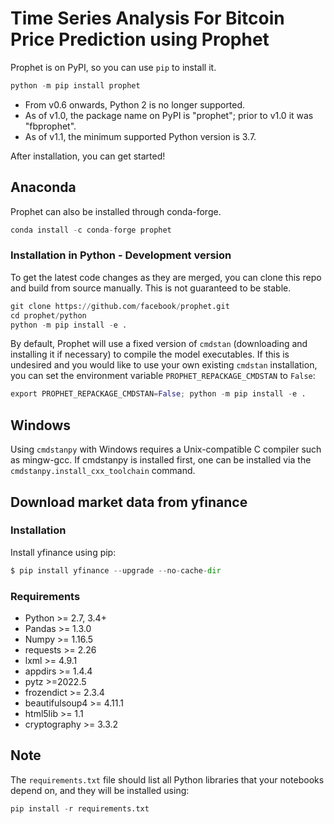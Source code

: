 # **Time Series Analysis For Bitcoin Price Prediction using Prophet**

Prophet is on PyPI, so you can use ```pip``` to install it.
```python
python -m pip install prophet
```
* From v0.6 onwards, Python 2 is no longer supported.
* As of v1.0, the package name on PyPI is "prophet"; prior to v1.0 it was "fbprophet".
* As of v1.1, the minimum supported Python version is 3.7.

After installation, you can get started!

## Anaconda
Prophet can also be installed through conda-forge.

```python
conda install -c conda-forge prophet
```

### Installation in Python - Development version

To get the latest code changes as they are merged, you can clone this repo and build from source manually. This is not guaranteed to be stable.

```python
git clone https://github.com/facebook/prophet.git
cd prophet/python
python -m pip install -e .
```

By default, Prophet will use a fixed version of ```cmdstan``` (downloading and installing it if necessary) to compile the model executables. If this is undesired and you would like to use your own existing ```cmdstan``` installation, you can set the environment variable ```PROPHET_REPACKAGE_CMDSTAN``` to ```False```:

```python
export PROPHET_REPACKAGE_CMDSTAN=False; python -m pip install -e .
```

## Windows
Using ```cmdstanpy``` with Windows requires a Unix-compatible C compiler such as mingw-gcc. If cmdstanpy is installed first, one can be installed via the ```cmdstanpy.install_cxx_toolchain``` command.

## Download market data from yfinance

### Installation
Install yfinance using pip:

```python
$ pip install yfinance --upgrade --no-cache-dir
```

### Requirements

* Python >= 2.7, 3.4+
* Pandas >= 1.3.0
* Numpy >= 1.16.5
* requests >= 2.26
* lxml >= 4.9.1
* appdirs >= 1.4.4
* pytz >=2022.5
* frozendict >= 2.3.4
* beautifulsoup4 >= 4.11.1
* html5lib >= 1.1
* cryptography >= 3.3.2

## Note

The ```requirements.txt``` file should list all Python libraries that your notebooks depend on, and they will be installed using:

```python
pip install -r requirements.txt
```
